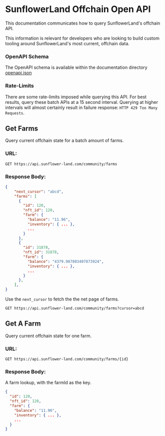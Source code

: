 # SunflowerLand Offchain Open API

This documentation communicates how to query SunflowerLand's offchain API.

This information is relevant for developers who are looking to build custom tooling around SunflowerLand's most current, offchain data.

### OpenAPI Schema

The OpenAPI schema is available within the documentation directory [openapi.json](./openapi.json)

### Rate-Limits

There are some rate-limits imposed while querying this API. For best results, query these batch APIs at a 15 second interval. Querying at higher intervals will almost certainly result in failure response: `HTTP 429 Too Many Requests`.

## Get Farms

Query current offchain state for a batch amount of farms.

### URL:

```
GET https://api.sunflower-land.com/community/farms
```

### Response Body:

```json
{
    "next_cursor": "abcd",
    "farms": [
      {
        "id": 120,
        "nft_id": 120,
        "farm": {
          "balance": "11.96",
          "inventory": { ... },
          ...
        }
      },
      {
        "id": 31878,
        "nft_id": 31878,
        "farm": {
          "balance": "4379.987803407873924",
          "inventory": { ... },
          ...
        }
      },
    ],
}
```

Use the `next_cursor` to fetch the the net page of farms.

```
GET https://api.sunflower-land.com/community/farms?cursor=abcd
```

## Get A Farm

Query current offchain state for one farm.

### URL:

```
GET https://api.sunflower-land.com/community/farms/{id}
```

### Response Body:

A farm lookup, with the farmId as the key.

```json
{
  "id": 120,
  "nft_id": 120,
  "farm": {
    "balance": "11.96",
    "inventory": { ... },
    ...
  }
}
```
